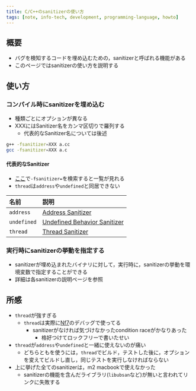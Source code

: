 ```yaml
---
title: C/C++のsanitizerの使い方
tags: [note, info-tech, development, programming-language, howto]
---
```


## 概要
- バグを検知するコードを埋め込むための，sanitizerと呼ばれる機能がある
- このページではsanitizerの使い方を説明する

## 使い方

### コンパイル時にsanitizerを埋め込む
- 種類ごとにオプションが異なる
- XXXにはSanitizer名をカンマ区切りで羅列する
	- 代表的なSanitizer名については後述

```bash
g++ -fsanitizer=XXX a.cc
gcc -fsanitizer=XXX a.c
```

#### 代表的なSanitizer
- [ここ](https://gcc.gnu.org/onlinedocs/gcc/Instrumentation-Options.html)で`-fsanitizer=`を検索すると一覧が見れる
- `thread`は`address`や`undefined`と同居できない

|名前|説明|
|:--|:--|
|`address`|[Address Sanitizer](https://github.com/google/sanitizers/wiki/AddressSanitizer)|
|`undefined`|[Undefined Behavior Sanitizer](https://clang.llvm.org/docs/UndefinedBehaviorSanitizer.html)|
|`thread`|[Thread Sanitizer](https://github.com/google/sanitizers/wiki#threadsanitizer)|

### 実行時にsanitizerの挙動を指定する
- sanitizerが埋め込まれたバイナリに対して，実行時に，sanitizerの挙動を環境変数で指定することができる
- 詳細は各sanitizerの説明ページを参照

## 所感
- `thread`が強すぎる
	- `thread`は実際に[Nf7](https://git.falsy.cat/nf7/nf7)のデバッグで使ってる
		- sanitizerがなければ気づけなかったcondition raceがかなりあった
			- 格好つけてロックフリーで書いたせい
- `thread`が`address`や`undefined`と一緒に使えないのが痛い
	- どちらともを使うには，`thread`でビルド，テストした後に，オプションを変えてビルドし直し，同じテストを実行しなければならない
- 上に挙げた全てのsanitizerは，m2 macbookで使えなかった
	- sanitizerの機能を含んだライブラリ(`libubsan`など)が無いと言われてリンクに失敗する